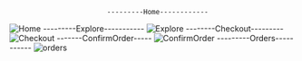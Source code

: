                             ---------Home------------
![Home](https://github.com/user-attachments/assets/8173aecb-4908-4017-aa23-123b5936bfe8)
                           ---------Explore-----------
![Explore](https://github.com/user-attachments/assets/b61ae9d5-e3b8-4d14-b26c-4f63962457d9)
                            --------Checkout---------
![Checkout](https://github.com/user-attachments/assets/bed68b39-9c9e-41bc-b9b8-4105bbd6c00f)
                           -------ConfirmOrder-----
![ConfirmOrder](https://github.com/user-attachments/assets/0e2fb2ce-39d9-4015-8ca1-23af187cab56)
                            ---------Orders-----------
![orders](https://github.com/user-attachments/assets/b6828184-6202-4180-813c-ae3cb3f09d6a)
